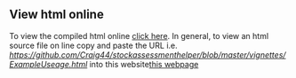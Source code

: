 ## View html online
To view the compiled html online [click here](http://htmlpreview.github.io/?https://github.com/Craig44/stockassessmenthelper/blob/master/vignettes/ExampleUseage.html). In general, to view an html source file on line copy and paste the URL i.e. _https://github.com/Craig44/stockassessmenthelper/blob/master/vignettes/ExampleUseage.html_ into this website[this webpage](http://htmlpreview.github.io/)